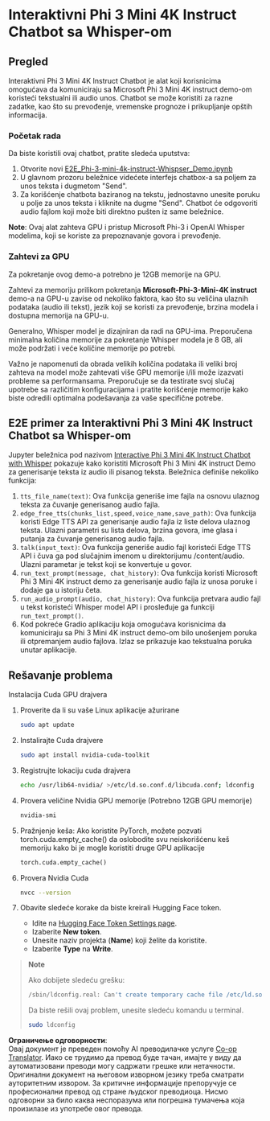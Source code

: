 <!--
CO_OP_TRANSLATOR_METADATA:
{
  "original_hash": "006e8cf75211d3297f24e1b22e38955f",
  "translation_date": "2025-05-09T18:34:41+00:00",
  "source_file": "md/02.Application/01.TextAndChat/Phi3/E2E_Phi-3-mini_with_whisper.md",
  "language_code": "sr"
}
-->
# Interaktivni Phi 3 Mini 4K Instruct Chatbot sa Whisper-om

## Pregled

Interaktivni Phi 3 Mini 4K Instruct Chatbot je alat koji korisnicima omogućava da komuniciraju sa Microsoft Phi 3 Mini 4K instruct demo-om koristeći tekstualni ili audio unos. Chatbot se može koristiti za razne zadatke, kao što su prevođenje, vremenske prognoze i prikupljanje opštih informacija.

### Početak rada

Da biste koristili ovaj chatbot, pratite sledeća uputstva:

1. Otvorite novi [E2E_Phi-3-mini-4k-instruct-Whispser_Demo.ipynb](https://github.com/microsoft/Phi-3CookBook/blob/main/code/06.E2E/E2E_Phi-3-mini-4k-instruct-Whispser_Demo.ipynb)
2. U glavnom prozoru beležnice videćete interfejs chatbox-a sa poljem za unos teksta i dugmetom "Send".
3. Za korišćenje chatbota baziranog na tekstu, jednostavno unesite poruku u polje za unos teksta i kliknite na dugme "Send". Chatbot će odgovoriti audio fajlom koji može biti direktno pušten iz same beležnice.

**Note**: Ovaj alat zahteva GPU i pristup Microsoft Phi-3 i OpenAI Whisper modelima, koji se koriste za prepoznavanje govora i prevođenje.

### Zahtevi za GPU

Za pokretanje ovog demo-a potrebno je 12GB memorije na GPU.

Zahtevi za memoriju prilikom pokretanja **Microsoft-Phi-3-Mini-4K instruct** demo-a na GPU-u zavise od nekoliko faktora, kao što su veličina ulaznih podataka (audio ili tekst), jezik koji se koristi za prevođenje, brzina modela i dostupna memorija na GPU-u.

Generalno, Whisper model je dizajniran da radi na GPU-ima. Preporučena minimalna količina memorije za pokretanje Whisper modela je 8 GB, ali može podržati i veće količine memorije po potrebi.

Važno je napomenuti da obrada velikih količina podataka ili veliki broj zahteva na model može zahtevati više GPU memorije i/ili može izazvati probleme sa performansama. Preporučuje se da testirate svoj slučaj upotrebe sa različitim konfiguracijama i pratite korišćenje memorije kako biste odredili optimalna podešavanja za vaše specifične potrebe.

## E2E primer za Interaktivni Phi 3 Mini 4K Instruct Chatbot sa Whisper-om

Jupyter beležnica pod nazivom [Interactive Phi 3 Mini 4K Instruct Chatbot with Whisper](https://github.com/microsoft/Phi-3CookBook/blob/main/code/06.E2E/E2E_Phi-3-mini-4k-instruct-Whispser_Demo.ipynb) pokazuje kako koristiti Microsoft Phi 3 Mini 4K instruct Demo za generisanje teksta iz audio ili pisanog teksta. Beležnica definiše nekoliko funkcija:

1. `tts_file_name(text)`: Ova funkcija generiše ime fajla na osnovu ulaznog teksta za čuvanje generisanog audio fajla.
1. `edge_free_tts(chunks_list,speed,voice_name,save_path)`: Ova funkcija koristi Edge TTS API za generisanje audio fajla iz liste delova ulaznog teksta. Ulazni parametri su lista delova, brzina govora, ime glasa i putanja za čuvanje generisanog audio fajla.
1. `talk(input_text)`: Ova funkcija generiše audio fajl koristeći Edge TTS API i čuva ga pod slučajnim imenom u direktorijumu /content/audio. Ulazni parametar je tekst koji se konvertuje u govor.
1. `run_text_prompt(message, chat_history)`: Ova funkcija koristi Microsoft Phi 3 Mini 4K instruct demo za generisanje audio fajla iz unosa poruke i dodaje ga u istoriju četa.
1. `run_audio_prompt(audio, chat_history)`: Ova funkcija pretvara audio fajl u tekst koristeći Whisper model API i prosleđuje ga funkciji `run_text_prompt()`.
1. Kod pokreće Gradio aplikaciju koja omogućava korisnicima da komuniciraju sa Phi 3 Mini 4K instruct demo-om bilo unošenjem poruka ili otpremanjem audio fajlova. Izlaz se prikazuje kao tekstualna poruka unutar aplikacije.

## Rešavanje problema

Instalacija Cuda GPU drajvera

1. Proverite da li su vaše Linux aplikacije ažurirane

    ```bash
    sudo apt update
    ```

1. Instalirajte Cuda drajvere

    ```bash
    sudo apt install nvidia-cuda-toolkit
    ```

1. Registrujte lokaciju cuda drajvera

    ```bash
    echo /usr/lib64-nvidia/ >/etc/ld.so.conf.d/libcuda.conf; ldconfig
    ```

1. Provera veličine Nvidia GPU memorije (Potrebno 12GB GPU memorije)

    ```bash
    nvidia-smi
    ```

1. Pražnjenje keša: Ako koristite PyTorch, možete pozvati torch.cuda.empty_cache() da oslobodite svu neiskorišćenu keš memoriju kako bi je mogle koristiti druge GPU aplikacije

    ```python
    torch.cuda.empty_cache() 
    ```

1. Provera Nvidia Cuda

    ```bash
    nvcc --version
    ```

1. Obavite sledeće korake da biste kreirali Hugging Face token.

    - Idite na [Hugging Face Token Settings page](https://huggingface.co/settings/tokens?WT.mc_id=aiml-137032-kinfeylo).
    - Izaberite **New token**.
    - Unesite naziv projekta (**Name**) koji želite da koristite.
    - Izaberite **Type** na **Write**.

> **Note**
>
> Ako dobijete sledeću grešku:
>
> ```bash
> /sbin/ldconfig.real: Can't create temporary cache file /etc/ld.so.cache~: Permission denied 
> ```
>
> Da biste rešili ovaj problem, unesite sledeću komandu u terminal.
>
> ```bash
> sudo ldconfig
> ```

**Ограничење одговорности**:  
Овај документ је преведен помоћу AI преводилачке услуге [Co-op Translator](https://github.com/Azure/co-op-translator). Иако се трудимо да превод буде тачан, имајте у виду да аутоматизовани преводи могу садржати грешке или нетачности. Оригинални документ на његовом изворном језику треба сматрати ауторитетним извором. За критичне информације препоручује се професионални превод од стране људског преводиоца. Нисмо одговорни за било каква неспоразума или погрешна тумачења која произилазе из употребе овог превода.